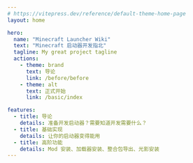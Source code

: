 ```yaml
---
# https://vitepress.dev/reference/default-theme-home-page
layout: home

hero:
  name: "Minecraft Launcher Wiki"
  text: "Minecraft 启动器开发指北"
  tagline: My great project tagline
  actions:
    - theme: brand
      text: 导论
      link: /before/before
    - theme: alt
      text: 正式开始
      link: /basic/index

features:
  - title: 导论
    details: 准备开发启动器？需要知道开发需要什么？
  - title: 基础实现
    details: 让你的启动器变得能用
  - title: 高阶功能
    details: Mod 安装、加载器安装、整合包导出、光影安装
---
```


